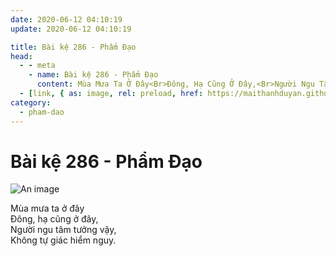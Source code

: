 ```yaml
---
date: 2020-06-12 04:10:19
update: 2020-06-12 04:10:19

title: Bài kệ 286 - Phẩm Đạo
head:
  - - meta
    - name: Bài kệ 286 - Phẩm Đạo
      content: Mùa Mưa Ta Ở Đây<Br>Ðông, Hạ Cũng Ở Đây,<Br>Người Ngu Tâm Tưởng Vậy,<Br>Không Tự Giác Hiểm Nguy.<Br>
  - [link, { as: image, rel: preload, href: https://maithanhduyan.github.io/kinh-phap-cu/img/pham-dao/pham-dao-286.jpg }]
category:
  - pham-dao
---
```


# Bài kệ 286 - Phẩm Đạo

![An image](/img/pham-dao/pham-dao-286.jpg)

Mùa mưa ta ở đây<br>Ðông, hạ cũng ở đây,<br>Người ngu tâm tưởng vậy,<br>Không tự giác hiểm nguy.<br>
